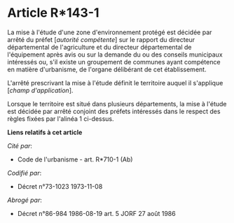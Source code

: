 # Article R*143-1

La mise à l'étude d'une zone d'environnement protégé est décidée par arrêté du préfet [*autorité compétente*] sur le rapport
du directeur départemental de l'agriculture et du directeur départemental de l'équipement après avis ou sur la demande du ou
des conseils municipaux intéressés ou, s'il existe un groupement de communes ayant compétence en matière d'urbanisme, de
l'organe délibérant de cet établissement.

L'arrêté prescrivant la mise à l'étude définit le territoire auquel il s'applique [*champ d'application*].

Lorsque le territoire est situé dans plusieurs départements, la mise à l'étude est décidée par arrêté conjoint des préfets
intéressés dans le respect des règles fixées par l'alinéa 1 ci-dessus.

**Liens relatifs à cet article**

_Cité par_:

  - Code de l'urbanisme - art. R*710-1 (Ab)

_Codifié par_:

  - Décret n°73-1023 1973-11-08

_Abrogé par_:

  - Décret n°86-984 1986-08-19 art. 5 JORF 27 août 1986
